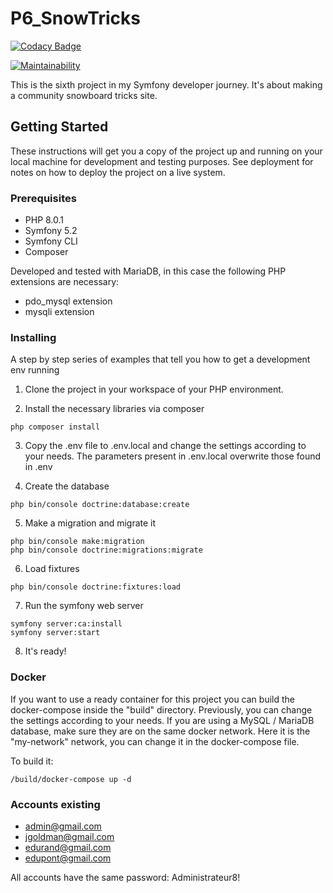 # P6_SnowTricks

[![Codacy Badge](https://app.codacy.com/project/badge/Grade/55249ac7b1cd4c7e9c94cdda7117f7ab)](https://www.codacy.com/gh/Toka69/P6_SnowTricks/dashboard?utm_source=github.com&amp;utm_medium=referral&amp;utm_content=Toka69/P6_SnowTricks&amp;utm_campaign=Badge_Grade)

[![Maintainability](https://api.codeclimate.com/v1/badges/01a06e10947fe6133340/maintainability)](https://codeclimate.com/github/Toka69/P6_SnowTricks/maintainability)

This is the sixth project in my Symfony developer journey. It's about making a community snowboard tricks site.

## Getting Started

These instructions will get you a copy of the project up and running on your local machine for development and testing purposes. See deployment for notes on how to deploy the project on a live system.

### Prerequisites

  - PHP 8.0.1
  - Symfony 5.2
  - Symfony CLI
  - Composer

Developed and tested with MariaDB, in this case the following PHP extensions are necessary:

  - pdo_mysql extension
  - mysqli extension

### Installing

A step by step series of examples that tell you how to get a development env running

 1) Clone the project in your workspace of your PHP environment.
   
 2) Install the necessary libraries via composer
   ```
   php composer install
   ```
   
 3) Copy the .env file to .env.local and change the settings according to your needs. The parameters present in .env.local overwrite those found in .env

 4) Create the database
   ```
   php bin/console doctrine:database:create
   ```
   
 5) Make a migration and migrate it
   ```
   php bin/console make:migration
   php bin/console doctrine:migrations:migrate
   ```
   
 6) Load fixtures
   ```
   php bin/console doctrine:fixtures:load
   ```
   
 7) Run the symfony web server
   ```
   symfony server:ca:install
   symfony server:start
   ```
 8) It's ready!

### Docker

If you want to use a ready container for this project you can build the docker-compose inside the "build" directory. Previously, you can
change the settings according to your needs.
If you are using a MySQL / MariaDB database, make sure they are on the same docker network. Here it is the "my-network" network, you can change it in the docker-compose file.

To build it:
   ```
   /build/docker-compose up -d
   ```

### Accounts existing

  - admin@gmail.com
  - jgoldman@gmail.com
  - edurand@gmail.com
  - edupont@gmail.com

All accounts have the same password: Administrateur8!
